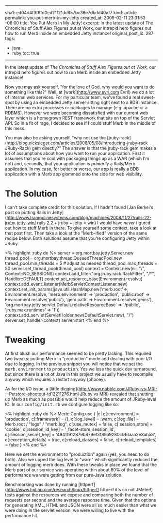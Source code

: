 ----- 
sha1: ed04d4f3f6fd0ed21f21dd857bc36e7dbdd40af7
kind: article
permalink: you-put-merb-in-my-jetty
created_at: 2009-02-11 23:31:53 -08:00
title: You Put Merb In My Jetty!
excerpt: In the latest update of The Chronicles of Stuff Alex Figures out at Work, our intrepid hero figures out how to run Merb inside an embedded Jetty instance!
original_post_id: 287
tags: 
- java
- ruby
toc: true
-----
In the latest update of _The Chronicles of Stuff Alex Figures out at Work,_ our intrepid hero figures out how to run Merb inside an embedded Jetty instance!

Now you may ask yourself, "for the love of God, why would you want to do something like this?" Well, at [work](http://www.evri.com Evri!) we do a lot of internal web services. For my particular team, we've found a real sweet-spot by using an embedded Jetty server sitting right next to a BDB instance. There are no extra processes or packages to manage (e.g. apache or a RDBMS). However we were becoming dissatisfied with our current web layer which is a homegrown REST framework that sits on top of the Servlet API. So in a fit of rage, I decided to see if I could stuff Merb in the middle of this mess.

You may also be asking yourself, "why not use the [jruby-rack](http://blog.nicksieger.com/articles/2008/05/08/introducing-jruby-rack JRuby-Rack) gem directly?" The answer is that the jruby-rack gem makes a lot of assumptions about how you want to run your application. First it assumes that you're cool with packaging things up as a WAR (which I'm not) and, secondly, that your application is _primarily_ a Rails/Merb application. In my case, for better or worse, our app is really a BDB application with a Merb app glommed onto the side for web visibility.
# The Solution

I can't take complete credit for this solution. If I hadn't found [Jan Berkel's post on putting Rails in Jetty](http://www.trampolinesystems.com/blog/machines/2008/11/27/rails-22-jruby-jetty-win/ rails 2.2 + jruby + jetty = win) I would have _never_ figured out how to stuff Merb in there. To give yourself some context, take a look at that post first. Then take a look at the "Merb-ified" version of the same recipe below. Both solutions assume that you're configuring Jetty within JRuby.

<% highlight :ruby do %>
server = org.mortbay.jetty.Server.new
thread_pool = org.mortbay.thread.QueuedThreadPool.new
thread_pool.min_threads  = 5  # adjust as needed
thread_pool.max_threads  = 50
server.set_thread_pool(thread_pool)
context = Context.new(nil, "/", Context::NO_SESSIONS)
context.add_filter("org.jruby.rack.RackFilter", "/*", Handler::DEFAULT)
context.set_resource_base(Environment.resolve)
context.add_event_listener(MerbServletContextListener.new)
context.set_init_params(java.util.HashMap.new('merb.root'=>; Environment.resolve,
    'merb.environment' => 'production',
    'public.root' => Environment.resolve('public'),
    'gem.path' => Environment.resolve('gems'),
    'org.mortbay.jetty.servlet.Default.relativeResourceBase' => '/public',
    'jruby.max.runtimes' => '1'))
context.add_servlet(ServletHolder.new(DefaultServlet.new), "/")
server.set_handler(context)
server.start
<% end %>

# Tweaking

At first blush our performance seemed to be pretty lacking. This required two tweaks: putting Merb in "production" mode and dealing with poor I/O due to logging. In the previous snippet you will notice that we set the <tt>merb.environment</tt> to <tt>production</tt>. Yes we lose the quick dev turnaround, but since there is a lot of Java in this project we usually have to recompile anyway which requires a restart anyway (phooey).

As for the I/O issue, a [little digging](http://www.nabble.com/JRuby-vs-MRI---Petstore-shootout-td12211276.html JRuby vs MRI) revealed that shutting up Merb as much as possible would help reduce the amount of JRuby-level IO. In our <tt>config/init.rb</tt> we configure logging like so:

<% highlight :ruby do %>
Merb::Config.use { |c|
  c[:environment]         = 'production',
  c[:framework]           = {},
  c[:log_level]           = :warn,
  c[:log_file]            = Merb.root / "logs" / "merb.log",
  c[:use_mutex]           = false,
  c[:session_store]       = 'cookie',
  c[:session_id_key]      = '_facet-store_session_id',
  c[:session_secret_key]  = '49411912879b879e13f89a9280c0f6aaa2e3ab58',
  c[:exception_details]   = true,
  c[:reload_classes]      = false,
  c[:reload_templates]    = false
}
<% end %>

Here we set the environment to "production" again (yes, you need to do both). Also we upped the log level to "warn" which significantly reduced the amount of logging merb does. With these tweaks in place we found that the Merb port of our service was operating within about 80% of the level of performance we were getting from our pure-Java solution.

Benchmarking was done by running [httperf](http://www.hpl.hp.com/research/linux/httperf/ httperf  it's so not JMeter!) tests against the resources we expose and comparing both the number of requests per second and the average response time. Given that the options for generating XML, HTML and JSON were all so much easier than what we were doing in the servlet version, we were willing to live with the performance hit.
